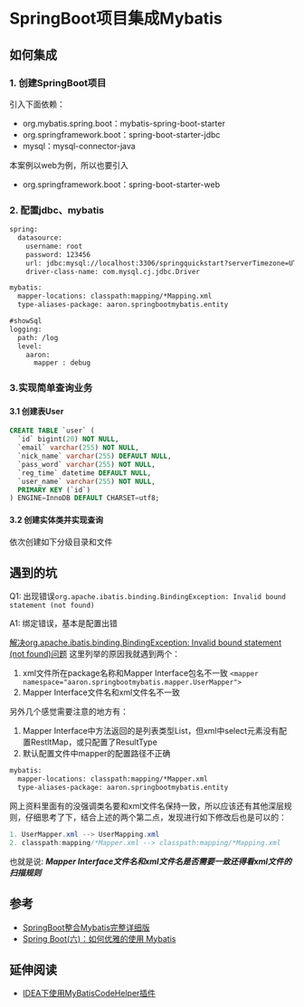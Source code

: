 # SpringBoot项目集成Mybatis

## 如何集成
### 1. 创建SpringBoot项目
引入下面依赖：
* org.mybatis.spring.boot：mybatis-spring-boot-starter
* org.springframework.boot：spring-boot-starter-jdbc
* mysql：mysql-connector-java

本案例以web为例，所以也要引入
* org.springframework.boot：spring-boot-starter-web

### 2. 配置jdbc、mybatis
```xml
spring:
  datasource:
    username: root
    password: 123456
    url: jdbc:mysql://localhost:3306/springquickstart?serverTimezone=UTC&useUnicode=true&characterEncoding=utf-8&useSSL=true
    driver-class-name: com.mysql.cj.jdbc.Driver

mybatis:
  mapper-locations: classpath:mapping/*Mapping.xml
  type-aliases-package: aaron.springbootmybatis.entity

#showSql
logging:
  path: /log
  level:
    aaron:
      mapper : debug
```

### 3.实现简单查询业务
#### 3.1 创建表User
```sql
CREATE TABLE `user` (
  `id` bigint(20) NOT NULL,
  `email` varchar(255) NOT NULL,
  `nick_name` varchar(255) DEFAULT NULL,
  `pass_word` varchar(255) NOT NULL,
  `reg_time` datetime DEFAULT NULL,
  `user_name` varchar(255) NOT NULL,
  PRIMARY KEY (`id`)
) ENGINE=InnoDB DEFAULT CHARSET=utf8;
```

#### 3.2 创建实体类并实现查询
依次创建如下分级目录和文件

####

## 遇到的坑
Q1: 出现错误`org.apache.ibatis.binding.BindingException: Invalid bound statement (not found)`

A1: 绑定错误，基本是配置出错

[解决org.apache.ibatis.binding.BindingException: Invalid bound statement (not found)问题](https://blog.csdn.net/sundacheng1989/article/details/81630370)
这里列举的原因我就遇到两个：
1. xml文件所在package名称和Mapper Interface包名不一致
    `<mapper namespace="aaron.springbootmybatis.mapper.UserMapper">`
2. Mapper Interface文件名和xml文件名不一致 

另外几个感觉需要注意的地方有：
1. Mapper Interface中方法返回的是列表类型List<T>，但xml中select元素没有配置RestltMap，或只配置了ResultType
2. 默认配置文件中mapper的配置路径不正确
```xml
mybatis:
  mapper-locations: classpath:mapping/*Mapper.xml
  type-aliases-package: aaron.springbootmybatis.entity
```

网上资料里面有的没强调类名要和xml文件名保持一致，所以应该还有其他深层规则，仔细思考了下，结合上述的两个第二点，发现进行如下修改后也是可以的：
```java
1. UserMapper.xml --> UserMapping.xml
2. classpath:mapping/*Mapper.xml --> classpath:mapping/*Mapping.xml
```

也就是说: ***Mapper Interface文件名和xml文件名是否需要一致还得看xml文件的扫描规则***

## 参考
* [SpringBoot整合Mybatis完整详细版](https://blog.csdn.net/iku5200/article/details/82856621)
* [Spring Boot(六)：如何优雅的使用 Mybatis](https://www.cnblogs.com/ityouknow/p/6037431.html)

## 延伸阅读
* [IDEA下使用MyBatisCodeHelper插件](https://blog.csdn.net/HcJsJqJSSM/article/details/84348966)